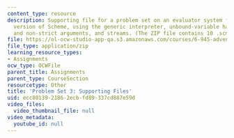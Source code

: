 ```yaml
---
content_type: resource
description: Supporting file for a problem set on an evaluator system for an extended
  version of Scheme, using the generic interpreter, unbound-variable handling, strict
  and non-strict arguments, and streams. (The ZIP file contains 10 .scm files.)
file: https://ol-ocw-studio-app-qa.s3.amazonaws.com/courses/6-945-adventures-in-advanced-symbolic-programming-spring-2009/ecc8013921862ecbfd89337cd887e59d_assn03.zip
file_type: application/zip
learning_resource_types:
- Assignments
ocw_type: OCWFile
parent_title: Assignments
parent_type: CourseSection
resourcetype: Other
title: 'Problem Set 3: Supporting Files'
uid: ecc80139-2186-2ecb-fd89-337cd887e59d
video_files:
  video_thumbnail_file: null
video_metadata:
  youtube_id: null
---
```

